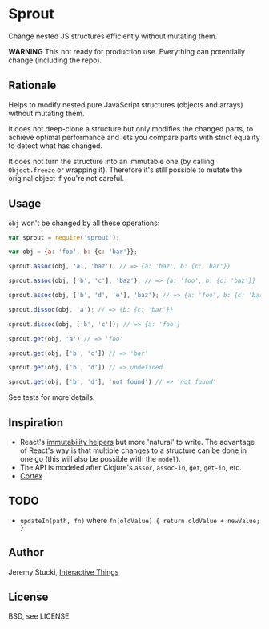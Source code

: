 # Sprout

Change nested JS structures efficiently without mutating them.

**WARNING** This not ready for production use. Everything can potentially change (including the repo).

## Rationale

Helps to modify nested pure JavaScript structures (objects and arrays) without mutating them.

It does not deep-clone a structure but only modifies the changed parts, to achieve optimal performance and lets you compare parts with strict equality to detect what has changed.

It does not turn the structure into an immutable one (by calling `Object.freeze` or wrapping it). Therefore it's still possible to mutate the original object if you're not careful.

## Usage

`obj` won't be changed by all these operations:

```js
var sprout = require('sprout');

var obj = {a: 'foo', b: {c: 'bar'}};

sprout.assoc(obj, 'a', 'baz'); // => {a: 'baz', b: {c: 'bar'}}

sprout.assoc(obj, ['b', 'c'], 'baz'); // => {a: 'foo', b: {c: 'baz'}}

sprout.assoc(obj, ['b', 'd', 'e'], 'baz'); // => {a: 'foo', b: {c: 'bar', d: {e: 'baz'}}}

sprout.dissoc(obj, 'a'); // => {b: {c: 'bar'}}

sprout.dissoc(obj, ['b', 'c']); // => {a: 'foo'}

sprout.get(obj, 'a') // => 'foo'

sprout.get(obj, ['b', 'c']) // => 'bar'

sprout.get(obj, ['b', 'd']) // => undefined

sprout.get(obj, ['b', 'd'], 'not found') // => 'not found'
```

See tests for more details.

## Inspiration

* React's [immutability helpers](http://facebook.github.io/react/docs/update.html) but more 'natural' to write. The advantage of React's way is that multiple changes to a structure can be done in one go (this will also be possible with the `model`).
* The API is modeled after Clojure's `assoc`, `assoc-in`, `get`, `get-in`, etc.
* [Cortex](https://github.com/mquan/cortex)

## TODO

* `updateIn(path, fn)` where `fn(oldValue) { return oldValue + newValue; }`

## Author

Jeremy Stucki, [Interactive Things](http://interactivethings.com)

## License

BSD, see LICENSE
